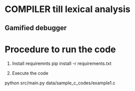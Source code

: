# COMPILER till lexical analysis

## Gamified debugger

# Procedure to run the code

1. Install requiremnts
pip install -r requirements.txt

2. Execute the code 

python src/main.py data/sample_c_codes/example1.c
